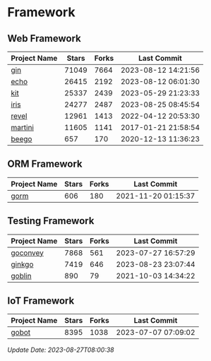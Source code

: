 # Framework

## Web Framework
| Project Name | Stars | Forks | Last Commit |
| ------------ | ----- | ----- | ----------- |
| [gin](https://github.com/gin-gonic/gin) | 71049 | 7664 | 2023-08-12 14:21:56 |
| [echo](https://github.com/labstack/echo) | 26415 | 2192 | 2023-08-12 06:01:30 |
| [kit](https://github.com/go-kit/kit) | 25337 | 2439 | 2023-05-29 21:23:33 |
| [iris](https://github.com/kataras/iris) | 24277 | 2487 | 2023-08-25 08:45:54 |
| [revel](https://github.com/revel/revel) | 12961 | 1413 | 2022-04-12 20:53:30 |
| [martini](https://github.com/go-martini/martini) | 11605 | 1141 | 2017-01-21 21:58:54 |
| [beego](https://github.com/astaxie/beego) | 657 | 170 | 2020-12-13 11:36:23 |

## ORM Framework
| Project Name | Stars | Forks | Last Commit |
| ------------ | ----- | ----- | ----------- |
| [gorm](https://github.com/jinzhu/gorm) | 606 | 180 | 2021-11-20 01:15:37 |

## Testing Framework
| Project Name | Stars | Forks | Last Commit |
| ------------ | ----- | ----- | ----------- |
| [goconvey](https://github.com/smartystreets/goconvey) | 7868 | 561 | 2023-07-27 16:57:29 |
| [ginkgo](https://github.com/onsi/ginkgo) | 7419 | 646 | 2023-08-23 23:07:44 |
| [goblin](https://github.com/franela/goblin) | 890 | 79 | 2021-10-03 14:34:22 |

## IoT Framework
| Project Name | Stars | Forks | Last Commit |
| ------------ | ----- | ----- | ----------- |
| [gobot](https://github.com/hybridgroup/gobot) | 8395 | 1038 | 2023-07-07 07:09:02 |

*Update Date: 2023-08-27T08:00:38*